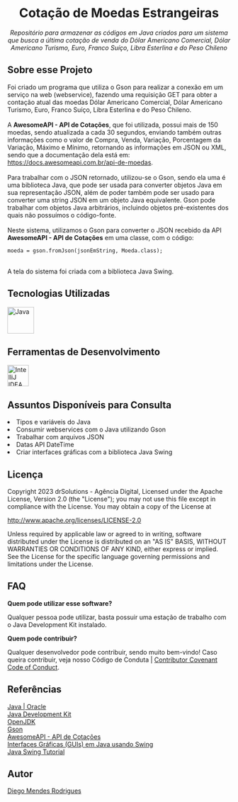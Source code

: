 <h1 align="center">Cotação de Moedas Estrangeiras</h1>
<p align="center"><i>Repositório para armazenar as códigos em Java criados para um sistema que busca a última cotação 
de venda do Dólar Americano Comercial, Dólar Americano Turismo, Euro, Franco Suíço, Libra Esterlina e do Peso Chileno</i></p>

## Sobre esse Projeto

Foi criado um programa que utiliza o Gson para realizar a conexão em um serviço na web (webservice), fazendo uma
requisição GET para obter a contação atual das moedas Dólar Americano Comercial, Dólar Americano Turismo, Euro,
Franco Suíço, Libra Esterlina e do Peso Chileno.
<br/><br/>
A <b>AwesomeAPI - API de Cotações</b>, que foi utilizada, possui mais de 150 moedas, sendo atualizada a cada 30
segundos, enviando também outras informações como o valor de Compra, Venda, Variação, Porcentagem da Variação,
Máximo e Mínimo, retornando as informações em JSON ou XML, sendo que a documentação dela está em:
<a href="https://docs.awesomeapi.com.br/api-de-moedas">https://docs.awesomeapi.com.br/api-de-moedas</a>.
<br/><br/>
Para trabalhar com o JSON retornado, utilizou-se o Gson, sendo ela uma é uma biblioteca Java, que pode ser usada
para converter objetos Java em sua representação JSON, além de poder também pode ser usado para converter uma
string JSON em um objeto Java equivalente. Gson pode trabalhar com objetos Java arbitrários, incluindo objetos
pré-existentes dos quais não possuímos o código-fonte.
<br/><br/>
Neste sistema, utilizamos o Gson para converter o JSON recebido da API <b>AwesomeAPI - API de Cotações</b> em
uma classe, com o código:
<pre><code>moeda = gson.fromJson(jsonEmString, Moeda.class);</code></pre>
<br/>
A tela do sistema foi criada com a biblioteca Java Swing.

## Tecnologias Utilizadas

<p display="inline-block">
    <img width="60" src="https://cdn.icon-icons.com/icons2/2415/PNG/512/java_original_wordmark_logo_icon_146459.png" alt="Java"/>
</p>

## Ferramentas de Desenvolvimento

<p display="inline-block">
    <img width="48" src="https://upload.wikimedia.org/wikipedia/commons/thumb/9/9c/IntelliJ_IDEA_Icon.svg/512px-IntelliJ_IDEA_Icon.svg.png" alt="IntelliJ IDEA"/>
</p>

## Assuntos Disponíveis para Consulta

<li>Tipos e variáveis do Java</li>
<li>Consumir webservices com o Java utilizando Gson</li>
<li>Trabalhar com arquivos JSON</li>
<li>Datas API DateTime</li>
<li>Criar interfaces gráficas com a biblioteca Java Swing</li>

## Licença

Copyright 2023 drSolutions - Agência Digital, Licensed under the Apache License, Version 2.0 (the "License"); you may
not use this file except in compliance with the License. You may obtain a copy of the License at

<a href="http://www.apache.org/licenses/LICENSE-2.0">http://www.apache.org/licenses/LICENSE-2.0</a>

Unless required by applicable law or agreed to in writing, software distributed under the License is distributed on
an "AS IS" BASIS, WITHOUT WARRANTIES OR CONDITIONS OF ANY KIND, either express or implied. See the License for the
specific language governing permissions and limitations under the License.

## FAQ

**Quem pode utilizar esse software?**

Qualquer pessoa pode utilizar, basta possuir uma estação de trabalho com o Java Development Kit instalado.

**Quem pode contribuir?**

Qualquer desenvolvedor pode contribuir, sendo muito bem-vindo! Caso queira contribuir, veja nosso Código de Conduta
| [Contributor Covenant Code of Conduct](CODE_OF_CONDUCT.md).

## Referências

<p display="inline-block">
    <a href="https://www.java.com/pt-BR/">Java | Oracle</a><br/>
    <a href="https://www.oracle.com/br/java/technologies/downloads/">Java Development Kit</a><br/>
    <a href="https://openjdk.org/">OpenJDK</a><br/>
    <a href="https://github.com/google/gson/">Gson</a><br/>
    <a href="https://docs.awesomeapi.com.br/api-de-moedas">AwesomeAPI - API de Cotações</a><br/>
<a href="https://www.lncc.br/~rogerio/poo/04a%20-%20Programacao_GUI.pdf">Interfaces Gráficas (GUIs) em Java usando Swing</a><br/>
    <a href="http://www.java2s.com/Tutorials/Java/Java_Swing/index.htm">Java Swing Tutorial</a>
</p>

## Autor

<a href="https://www.linkedin.com/in/diegomendesrodrigues/">Diego Mendes Rodrigues</a>
